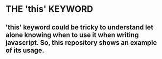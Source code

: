 # THE 'this' KEYWORD
## 'this' keyword could be tricky to understand let alone knowing when to use it when writing javascript. So, this repository shows an example of its usage.